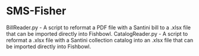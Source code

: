 # SMS-Fisher
BillReader.py - A script to reformat a PDF file with a Santini bill to a .xlsx file that can be imported directly into Fishbowl.
CatalogReader.py - A script to reformat a .xlsx file with a Santini collection catalog into an .xlsx file that can be imported directly into Fishbowl.
